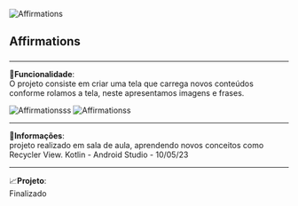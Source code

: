 ![Affirmations](https://github.com/Breno-lisboa-Souza/Affirmations/assets/124945976/d56a3509-4d28-4e4e-b123-5079673ec1f6)

<h2>Affirmations</h2>
<h3></h3>
<hr>

🔧<b>Funcionalidade</b>:<br> O projeto consiste em criar uma tela que carrega novos conteúdos conforme rolamos a tela, neste apresentamos imagens e frases.


![Affirmationsss](https://github.com/Breno-lisboa-Souza/Affirmations/assets/124945976/9cfad32b-1f3c-455a-9f28-9a4597e488c6)
![Affirmationss](https://github.com/Breno-lisboa-Souza/Affirmations/assets/124945976/00596be3-b558-4053-aa00-17d8a7dd7966)

<hr>
📰<b>Informações</b>: <br> projeto realizado em sala de aula, aprendendo novos conceitos como Recycler View. Kotlin - Android Studio - 10/05/23
<hr>
📈<b>Projeto</b>: <br> Finalizado
